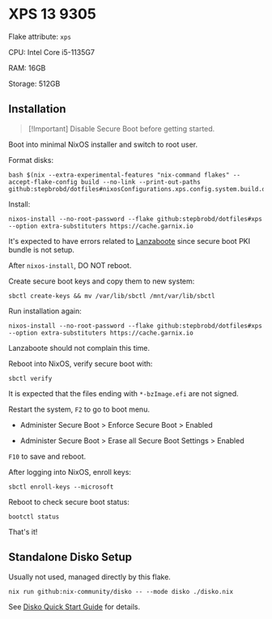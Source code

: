 # XPS 13 9305

Flake attribute: `xps`

CPU: Intel Core i5-1135G7

RAM: 16GB

Storage: 512GB

## Installation

> [!Important] Disable Secure Boot before getting started.

Boot into minimal NixOS installer and switch to root user.

Format disks:

```shell
bash $(nix --extra-experimental-features "nix-command flakes" --accept-flake-config build --no-link --print-out-paths github:stepbrobd/dotfiles#nixosConfigurations.xps.config.system.build.diskoScript)
```

Install:

```shell
nixos-install --no-root-password --flake github:stepbrobd/dotfiles#xps --option extra-substituters https://cache.garnix.io
```

It's expected to have errors related to
[Lanzaboote](https://github.com/nix-community/lanzaboote) since secure boot PKI
bundle is not setup.

After `nixos-install`, DO NOT reboot.

Create secure boot keys and copy them to new system:

```shell
sbctl create-keys && mv /var/lib/sbctl /mnt/var/lib/sbctl
```

Run installation again:

```shell
nixos-install --no-root-password --flake github:stepbrobd/dotfiles#xps --option extra-substituters https://cache.garnix.io
```

Lanzaboote should not complain this time.

Reboot into NixOS, verify secure boot with:

```shell
sbctl verify
```

It is expected that the files ending with `*-bzImage.efi` are not signed.

Restart the system, `F2` to go to boot menu.

- Administer Secure Boot > Enforce Secure Boot > Enabled

- Administer Secure Boot > Erase all Secure Boot Settings > Enabled

`F10` to save and reboot.

After logging into NixOS, enroll keys:

```shell
sbctl enroll-keys --microsoft
```

Reboot to check secure boot status:

```shell
bootctl status
```

That's it!

## Standalone Disko Setup

Usually not used, managed directly by this flake.

```shell
nix run github:nix-community/disko -- --mode disko ./disko.nix
```

See
[Disko Quick Start Guide](https://github.com/nix-community/disko/blob/master/docs/quickstart.md)
for details.
